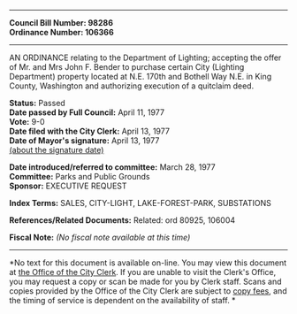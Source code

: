 * * * * *  
  
**Council Bill Number: [](#h0)[](#h2)98286**   
**Ordinance Number: 106366**  
  
* * * * *  
  
AN ORDINANCE relating to the Department of Lighting; accepting the offer of Mr. and Mrs John F. Bender to purchase certain City (Lighting Department) property located at N.E. 170th and Bothell Way N.E. in King County, Washington and authorizing execution of a quitclaim deed.  
  
**Status:** Passed   
**Date passed by Full Council:** April 11, 1977   
**Vote:** 9-0   
**Date filed with the City Clerk:** April 13, 1977   
**Date of Mayor's signature:** April 13, 1977   
[(about the signature date)](/~public/approvaldate.htm)   
  
  
**Date introduced/referred to committee:** March 28, 1977   
**Committee:** Parks and Public Grounds   
**Sponsor:** EXECUTIVE REQUEST   
  
**Index Terms:** SALES, CITY-LIGHT, LAKE-FOREST-PARK, SUBSTATIONS  
  
**References/Related Documents:** Related: ord 80925, 106004  
  
**Fiscal Note:** *(No fiscal note available at this time)*  
  
* * * * *  
  
*No text for this document is available on-line. You may view this document at [the Office of the City Clerk](http://www.seattle.gov/leg/clerk/contactUs.htm). If you are unable to visit the Clerk's Office, you may request a copy or scan be made for you by Clerk staff. Scans and copies provided by the Office of the City Clerk are subject to [copy fees](http://clerk.seattle.gov/~public/clerkfees.htm), and the timing of service is dependent on the availability of staff. *  
  
  
